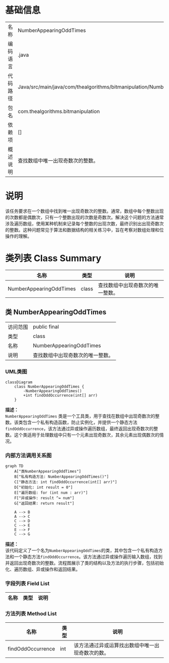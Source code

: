 # 基础信息

|      |      |
|------|------|
| 名称 | NumberAppearingOddTimes |
| 编码语言 | .java |
| 代码路径 | Java/src/main/java/com/thealgorithms/bitmanipulation/NumberAppearingOddTimes.java |
| 包名 | com.thealgorithms.bitmanipulation |
| 依赖项 | [] |
| 概述说明 | 查找数组中唯一出现奇数次的整数。 |

# 说明

该任务要求在一个数组中找到唯一出现奇数次的整数。通常，数组中每个整数出现的次数都是偶数次，只有一个整数出现的次数是奇数次。解决这个问题的方法通常涉及遍历数组，使用某种机制来记录每个整数的出现次数，最终识别出出现奇数次的整数。这种问题常见于算法和数据结构的相关练习中，旨在考察对数组处理和位操作的理解。

# 类列表 Class Summary

| 名称   | 类型  | 说明 |
|-------|------|-------------|
| NumberAppearingOddTimes | class | 查找数组中出现奇数次的唯一整数。 |



## 类 NumberAppearingOddTimes

|      |      |
|------|------|
| 访问范围 | public final |
| 类型 | class |
| 名称 | NumberAppearingOddTimes |
| 说明 | 查找数组中出现奇数次的唯一整数。 |


### UML类图

```mermaid
classDiagram
    class NumberAppearingOddTimes {
        -NumberAppearingOddTimes()
        +int findOddOccurrence(int[] arr)
    }
```

**描述：**  
`NumberAppearingOddTimes` 类是一个工具类，用于查找在数组中出现奇数次的整数。该类包含一个私有构造函数，防止实例化，并提供一个静态方法 `findOddOccurrence`，该方法通过异或操作遍历数组，最终返回出现奇数次的整数。这个类适用于处理数组中只有一个元素出现奇数次，其余元素出现偶数次的情况。


### 内部方法调用关系图

```mermaid
graph TD
    A["类NumberAppearingOddTimes"]
    B["私有构造方法: NumberAppearingOddTimes()"]
    C["静态方法: int findOddOccurrence(int[] arr)"]
    D["初始化: int result = 0"]
    E["遍历数组: for (int num : arr)"]
    F["异或操作: result ^= num"]
    G["返回结果: return result"]

    A --> B
    A --> C
    C --> D
    C --> E
    E --> F
    C --> G
```

**描述：**  
该代码定义了一个名为`NumberAppearingOddTimes`的类，其中包含一个私有构造方法和一个静态方法`findOddOccurrence`。该方法通过异或操作遍历输入数组，找到并返回出现奇数次的整数。流程图展示了类的结构以及方法的执行步骤，包括初始化、遍历数组、异或操作和返回结果。

### 字段列表 Field List

| 名称  | 类型  | 说明 |
|-------|-------|------|

### 方法列表 Method List

| 名称  | 类型  | 说明 |
|-------|-------|------|
| findOddOccurrence | int | 该方法通过异或运算找出数组中唯一出现奇数次的数。 |




